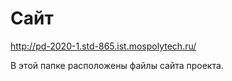 # Сайт

http://pd-2020-1.std-865.ist.mospolytech.ru/

В этой папке расположены файлы сайта проекта.
